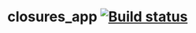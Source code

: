 # closures_app [![Build status](https://ci.appveyor.com/api/projects/status/60po9mq39idywye8?svg=true)](https://ci.appveyor.com/project/septoon/closures-app)
